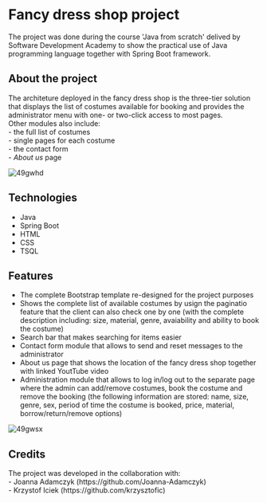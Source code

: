 # Fancy dress shop project 
<p>The project was done during the course 'Java from scratch' delived by Software Development Academy to show the practical use of Java programming language together
with Spring Boot framework.</p>

## About the project 
<p>The architeture deployed in the fancy dress shop is the three-tier solution that displays the list of costumes available for booking and provides the administrator menu with one- or two-click access to most pages.<br>
Other modules also include:<br>
  - the full list of costumes<br>
  - single pages for each costume<br>
  - the contact form<br>
  - <em>About us</em> page<br></p>

![49gwhd](https://user-images.githubusercontent.com/55624673/88480808-682be400-cf58-11ea-97bd-2b6f25c14362.gif)

## Technologies
- Java
- Spring Boot 
- HTML
- CSS
- TSQL

## Features
- The complete Bootstrap template re-designed for the project purposes 
- Shows the complete list of available costumes by usign the paginatio feature that the client can also check one by one 
(with the complete description including: size, material, genre, avaiability and ability to book the costume)
- Search bar that makes searching for items easier
- Contact form module that allows to send and reset messages to the administrator
- About us page that shows the location of the fancy dress shop together with linked YoutTube video
- Administration module that allows to log in/log out to the separate page where the admin can add/remove costumes, book the costume and remove the booking 
(the following information are stored: name, size, genre, sex, period of time the costume is booked, price, material, borrow/return/remove options)<br>

![49gwsx](https://user-images.githubusercontent.com/55624673/88480906-fe600a00-cf58-11ea-93df-b72ee174aa71.gif)

## Credits 
<p>The project was developed in the collaboration with:<br>
  - Joanna Adamczyk (https://github.com/Joanna-Adamczyk)<br>
  - Krzystof Iciek (https://github.com/krzysztofic)</p>

